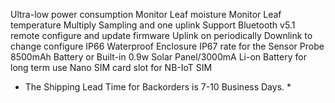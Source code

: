 Ultra-low power consumption
Monitor Leaf moisture
Monitor Leaf temperature
Multiply Sampling and one uplink
Support Bluetooth v5.1 remote configure and update firmware
Uplink on periodically
Downlink to change configure
IP66 Waterproof Enclosure
IP67 rate for the Sensor Probe
8500mAh Battery or Built-in 0.9w Solar Panel/3000mA Li-on Battery for long term use
Nano SIM card slot for NB-IoT SIM
* The Shipping Lead Time for Backorders is 7-10 Business Days. *
